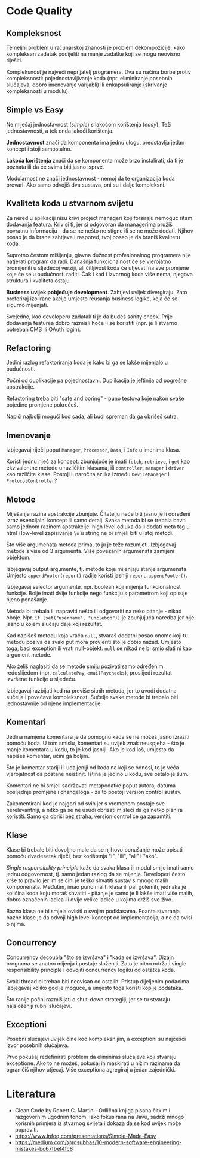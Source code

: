 # Code Quality

## Kompleksnost

Temeljni problem u računarskoj znanosti je problem dekompozicije: kako kompleksan zadatak podijeliti na manje zadatke koji se mogu neovisno riješiti.

Kompleksnost je najveći neprijatelj programera. Dva su načina borbe protiv kompleksnosti: pojednostavljivanje koda (npr. eliminiranje posebnih slučajeva, dobro imenovanje varijabli) ili enkapsuliranje (skrivanje kompleksnosti u modulu).

## Simple vs Easy

Ne miješaj jednostavnost (*simple*) s lakoćom korištenja (*easy*). Teži jednostavnosti, a tek onda lakoći korištenja.

**Jednostavnost** znači da komponenta ima jednu ulogu, predstavlja jedan koncept i stoji samostalno.

**Lakoća korištenja** znači da se komponenta može brzo instalirati, da ti je poznata ili da će svima biti jasno isprve.

Modularnost ne znači jednostavnost - nemoj da te organizacija koda prevari. Ako samo odvojiš dva sustava, oni su i dalje kompleksni.

## Kvaliteta koda u stvarnom svijetu

Za nered u aplikaciji nisu krivi project manageri koji forsiraju nemoguć ritam dodavanja featura. Kriv si ti, jer si odgovoran da managerima pružiš povratnu informaciju - da se ne nešto ne stigne ili se ne može dodati. Njihov posao je da brane zahtjeve i raspored, tvoj posao je da braniš kvalitetu koda.

Suprotno čestom mišljenju, glavna dužnost profesionalnog programera nije natjerati program da radi. Današnja funkcionalnost će se vjerojatno promijeniti u sljedećoj verziji, ali čitljivost koda će utjecati na sve promjene koje će se u budućnosti raditi. Čak i kad i izvornog koda više nema, njegova struktura i kvaliteta ostaju.

**Business uvijek pobjeđuje development**. Zahtjevi uvijek divergiraju. Zato preferiraj izolirane akcije umjesto reusanja business logike, koja će se sigurno mijenjati.

Svejedno, kao developeru zadatak ti je da budeš sanity check. Prije dodavanja featurea dobro razmisli hoće li se koristiti (npr. je li stvarno potreban CMS ili OAuth login).

## Refactoring

Jedini razlog refaktoriranja koda je kako bi ga se lakše mijenjalo u budućnosti.

Počni od duplikacije pa pojednostavni. Duplikacija je jeftinija od pogrešne apstrakcije.

Refactoring treba biti "safe and boring" - puno testova koje nakon svake pojedine promjene pokrećeš.

Napiši najbolji mogući kod sada, ali budi spreman da ga obrišeš sutra.

## Imenovanje

Izbjegavaj riječi poput `Manager`, `Processor`, `Data`, i `Info` u imenima klasa.

Koristi jednu riječ za koncept: zbunjujuće je imati `fetch`, `retrieve`, i `get` kao ekvivalentne metode u različitim klasama, ili `controller`, `manager` i `driver` kao različite klase. Postoji li naročita azlika između `DeviceManager` i `ProtocolController`?

## Metode

Miješanje razina apstrakcije zbunjuje. Čitatelju neće biti jasno je li određeni izraz esencijalni koncept ili samo detalj. Svaka metoda bi se trebala baviti samo jednom razinom apstrakcije: high level odluka da li dodati meta tag u html i low-level zapisivanje `\n` u string ne bi smjeli biti u istoj metodi.

Što više argumenata metoda prima, to ju je teže razumjeti. Izbjegavaj metode s više od 3 argumenta. Više povezanih argumenata zamijeni objektom.

Izbjegavaj output argumente, tj. metode koje mijenjaju stanje argumenata. Umjesto `appendFooter(report)` radije koristi jasniji `report.appendFooter()`.

Izbjegavaj selector argumente, npr. boolean koji mijenja funkcionalnost funkcije. Bolje imati dvije funkcije nego funkciju s parametrom koji opisuje njeno ponašanje.

Metoda bi trebala ili napraviti nešto ili odgovoriti na neko pitanje - nikad oboje. Npr. `if (set("username", "unclebob"))` je zbunjujuća naredba jer nije jasno u kojem slučaju daje koji rezultat.

Kad napišeš metodu koja vraća `null`, stvaraš dodatni posao onome koji tu metodu poziva da svaki put mora provjeriti što je dobio nazad. Umjesto toga, baci exception ili vrati null-objekt. `null` se nikad ne bi smio slati ni kao argument metode.

Ako želiš naglasiti da se metode smiju pozivati samo određenim redoslijedom (npr. `calculatePay`, `emailPaychecks`), proslijedi rezultat izvršene funkcije u sljedeću.

Izbjegavaj razbijati kod na previše sitnih metoda, jer to uvodi dodatna sučelja i povećava kompleksnost. Sučelje svake metode bi trebalo biti jednostavnije od njene implementacije.

## Komentari

Jedina namjena komentara je da pomognu kada se ne možeš jasno izraziti pomoću koda. U tom smislu, komentari su uvijek znak neuspjeha - što je manje komentara u kodu, to je kod jasniji. Ako je kod loš, umjesto da napišeš komentar, učini ga boljim.

Što je komentar stariji ili udaljeniji od koda na koji se odnosi, to je veća vjerojatnost da postane neistinit. Istina je jedino u kodu, sve ostalo je šum.

Komentari ne bi smjeli sadržavati metapodatke poput autora, datuma posljednje promjene i changeloga - za to postoji version control sustav.

Zakomentirani kod je najgori od svih jer s vremenom postaje sve nerelevantniji, a nitko ga se ne usudi obrisati misleći da ga netko planira koristiti. Samo ga obriši bez straha, version control će ga zapamtiti.

## Klase

Klase bi trebale biti dovoljno male da se njihovo ponašanje može opisati pomoću dvadesetak riječi, bez korištenja "i", "ili", "ali" i "ako".

*Single responsibility principle* kaže da svaka klasa ili modul smije imati samo jednu odgovornost, tj. samo jedan razlog da se mijenja. Developeri često krše to pravilo jer im se čini je teško shvatiti sustav s mnogo malih komponenata. Međutim, imao puno malih klasa ili par golemih, jednaka je količina koda koju moraš shvatiti - pitanje je samo je li lakše imati više malih, dobro označenih ladica ili dvije velike ladice u kojima držiš sve živo.

Bazna klasa ne bi smjela ovisiti o svojim podklasama. Poanta stvaranja bazne klase je da odvoji high level koncept od implementacija, a ne da ovisi o njima.

## Concurrency

Concurrency decoupla "što se izvršava" i "kada se izvršava". Dizajn programa se znatno mijenja i postaje složeniji. Zato je bitno održati single responsibility principle i odvojiti concurrency logiku od ostatka koda.

Svaki thread bi trebao biti neovisan od ostalih. Pristup dijeljenim podacima izbjegavaj koliko god je moguće, a umjesto toga koristi kopije podataka.

Što ranije počni razmišljati o shut-down strategiji, jer se tu stvaraju najsloženiji rubni slučajevi.

## Exceptioni

Posebni slučajevi uvijek čine kod kompleksnijim, a exceptioni su najčešći izvor posebnih slučajeva.

Prvo pokušaj redefinirati problem da eliminiraš slučajeve koji stvaraju exceptione. Ako to ne možeš, pokušaj ih maskirati u nižim razinama da ograničiš njihov utjecaj. Više exceptiona agregiraj u jedan zajednički.

# Literatura

* Clean Code by Robert C. Martin - Odlična knjiga pisana čitkim i razgovornim ugodnim tonom. Iako fokusirana na Javu, sadrži mnogo korisnih primjera iz stvarnog svijeta i dokaza da se kod uvijek može popraviti.
* https://www.infoq.com/presentations/Simple-Made-Easy
* https://medium.com/@rdsubhas/10-modern-software-engineering-mistakes-bc67fbef4fc8

